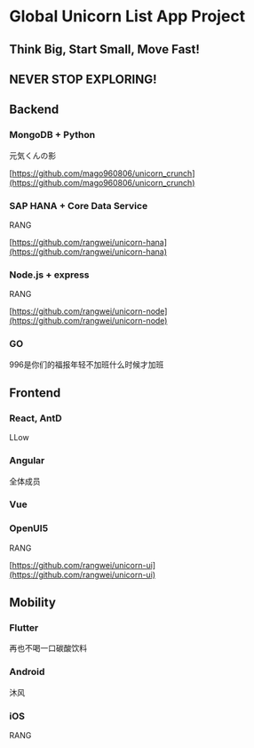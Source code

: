 # Global Unicorn List App Project

## Think Big, Start Small, Move Fast!
## NEVER STOP EXPLORING!

## Backend

### MongoDB + Python 

元気くんの影

[https://github.com/mago960806/unicorn_crunch](https://github.com/mago960806/unicorn_crunch)

### SAP HANA + Core Data Service

RANG 

[https://github.com/rangwei/unicorn-hana](https://github.com/rangwei/unicorn-hana)

### Node.js + express

RANG 

[https://github.com/rangwei/unicorn-node](https://github.com/rangwei/unicorn-node)

### GO

996是你们的福报年轻不加班什么时候才加班

## Frontend

### React, AntD

LLow

### Angular

全体成员

### Vue

### OpenUI5

RANG 

[https://github.com/rangwei/unicorn-ui](https://github.com/rangwei/unicorn-ui)

## Mobility

### Flutter

再也不喝一口碳酸饮料

### Android

沐风

### iOS

RANG

